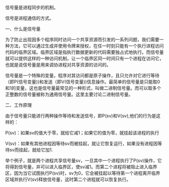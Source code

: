 信号量是进程同步的机制。

信号是进程通信的方式。

一、什么是信号量

​    为了防止出现因多个程序同时访问一个共享资源而引发的一系列问题，我们需要一种方法，它可以通过生成并使用令牌来授权，在任一时刻只能有一个执行进程访问代码的临界区域。临界区域是指执行数据更新的代码需要独占式地执行。而信号量就可以提供这样的一种访问机制，让一个临界区同一时间只有一个进程在访问它，也就是说信号量是用来调协进程对共享资源的访问的。

 

​    信号量是一个特殊的变量，程序对其访问都是原子操作，且只允许对它进行等待（即P(信号变量))和发送（即V(信号变量))信息操作。最简单的信号量是只能取0和1的变量，这也是信号量最常见的一种形式，叫做二进制信号量。而可以取多个正整数的信号量被称为通用信号量。这里主要讨论二进制信号量。

二、工作原理

​    由于信号量只能进行两种操作等待和发送信号，即P(sv)和V(sv),他们的行为是这样的：

  P(sv)：如果sv的值大于零，就给它减1；如果它的值为零，就挂起该进程的执行

  V(sv)：如果有其他进程因等待sv而被挂起，就让它恢复运行，如果没有进程因等待sv而挂起，就给它加1.

   举个例子，就是两个进程共享信号量sv，一旦其中一个进程执行了P(sv)操作，它将得到信号量，并可以进入临界区，使sv减1。而第二个进程将被阻止进入临界区，因为当它试图执行P(sv)时，sv为0，它会被挂起以等待第一个进程离开临界区域并执行V(sv)释放信号量，这时第二个进程就可以恢复执行。